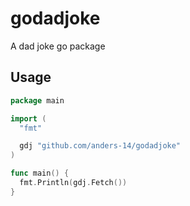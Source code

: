 # godadjoke

A dad joke go package

## Usage

```go
package main

import (
  "fmt"

  gdj "github.com/anders-14/godadjoke"
)

func main() {
  fmt.Println(gdj.Fetch())
}
```

